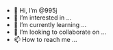 - 👋 Hi, I’m @995j
- 👀 I’m interested in ...
- 🌱 I’m currently learning ...
- 💞️ I’m looking to collaborate on ...
- 📫 How to reach me ...

<!---
995j/995j is a ✨ special ✨ repository because its `README.md` (this file) appears on your GitHub profile.
You can click the Preview link to take a look at your changes.
--->
